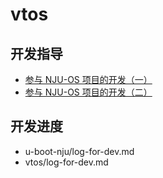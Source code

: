 # vtos

## 开发指导
- [参与 NJU-OS 项目的开发（一）](http://www.chenup.top/2018/05/14/1-njuos-guide/)
- [参与 NJU-OS 项目的开发（二）](http://www.chenup.top/2018/05/17/2-upstream-repo/)

## 开发进度
- u-boot-nju/log-for-dev.md
- vtos/log-for-dev.md
